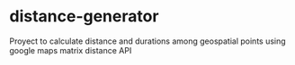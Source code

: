 # distance-generator
Proyect to calculate distance and durations among geospatial points using google maps matrix distance API
